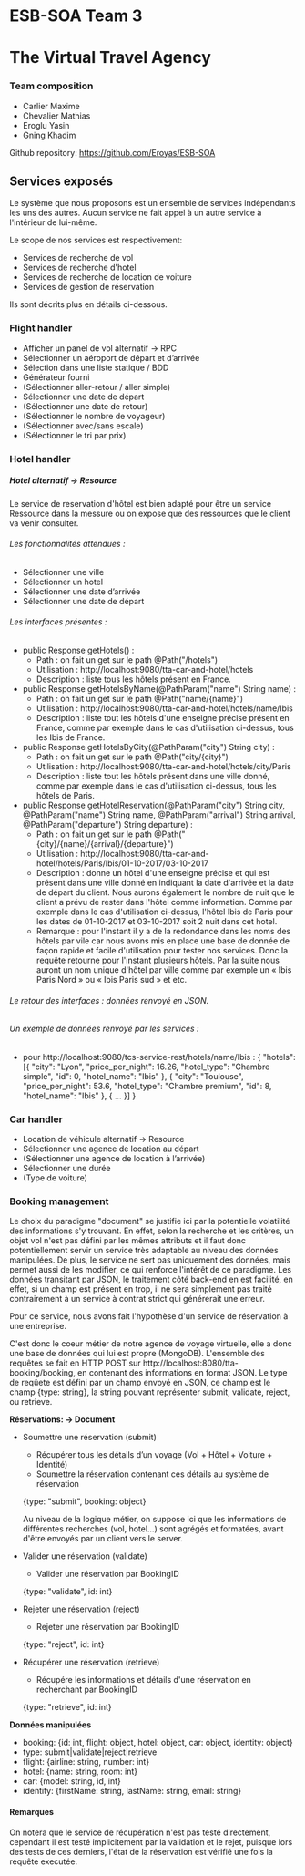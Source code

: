 # ESB-SOA Team 3

# The Virtual Travel Agency

### Team composition
   * Carlier Maxime
   * Chevalier Mathias
   * Eroglu Yasin
   * Gning Khadim

Github repository: https://github.com/Eroyas/ESB-SOA

## Services exposés

Le système que nous proposons est un ensemble de services indépendants les uns des autres.
Aucun service ne fait appel à un autre service à l'intérieur de lui-même.

Le scope de nos services est respectivement:
* Services de recherche de vol
* Services de recherche d'hotel
* Services de recherche de location de voiture
* Services de gestion de réservation

Ils sont décrits plus en détails ci-dessous.

### Flight handler

* Afficher un panel de vol alternatif -> RPC
* Sélectionner un aéroport de départ et d’arrivée
* Sélection dans une liste statique / BDD
* Générateur fourni
* (Sélectionner aller-retour / aller simple)
* Sélectionner une date de départ
* (Sélectionner une date de retour)
* (Sélectionner le nombre de voyageur)
* (Sélectionner avec/sans escale)
* (Sélectionner le tri par prix)

### Hotel handler
##### Hotel alternatif -> Resource
Le service de reservation d'hôtel est bien adapté pour être un service Ressource dans la messure ou on expose que des ressources que le client va venir consulter.  
###### Les fonctionnalités attendues : 
* Sélectionner une ville
* Sélectionner un hotel
* Sélectionner une date d’arrivée
* Sélectionner une date de départ 

###### Les interfaces présentes :
* public Response getHotels() :
    * Path : on fait un get sur le path @Path("/hotels")
    * Utilisation : http://localhost:9080/tta-car-and-hotel/hotels
    * Description : liste tous les hôtels présent en France.
* public Response getHotelsByName(@PathParam("name") String name) :
    * Path : on fait un get sur le path @Path("name/{name}")
    * Utilisation : http://localhost:9080/tta-car-and-hotel/hotels/name/Ibis
    * Description : liste tout les hôtels d'une enseigne précise présent en France, comme par exemple dans le cas d'utilisation ci-dessus, tous les Ibis de France. 
* public Response getHotelsByCity(@PathParam("city") String city) :
    * Path : on fait un get sur le path @Path("city/{city}")
    * Utilisation : http://localhost:9080/tta-car-and-hotel/hotels/city/Paris
    * Description : liste tout les hôtels présent dans une ville donné, comme par exemple dans le cas d'utilisation ci-dessus, tous les hôtels de Paris.
* public Response getHotelReservation(@PathParam("city") String city,
                                    @PathParam("name") String name,
                                    @PathParam("arrival") String arrival,
                                    @PathParam("departure") String departure) :
    * Path : on fait un get sur le path @Path("{city}/{name}/{arrival}/{departure}")
    * Utilisation : http://localhost:9080/tta-car-and-hotel/hotels/Paris/Ibis/01-10-2017/03-10-2017
    * Description : donne un hôtel d'une enseigne précise et qui est présent dans une ville donné en indiquant la date d'arrivée et la date de départ du client. Nous aurons également le nombre de nuit que le client a prévu de rester dans l'hôtel comme information. Comme par exemple dans le cas d'utilisation ci-dessus, l'hôtel Ibis de Paris pour les dates de 01-10-2017 et 03-10-2017 soit 2 nuit dans cet hotel. 
    * Remarque : pour l'instant il y a de la redondance dans les noms des hôtels par vile car nous avons mis en place une base de donnée de façon rapide et facile d'utilisation pour tester nos services. Donc la requête retourne pour l'instant plusieurs hôtels. Par la suite nous auront un nom unique d'hôtel par ville comme par exemple un « Ibis Paris Nord » ou « Ibis Paris sud » et etc.
    
###### Le retour des interfaces : données renvoyé en JSON.

###### Un exemple de données renvoyé par les services : 
  * pour http://localhost:9080/tcs-service-rest/hotels/name/Ibis :
{
    "hotels": [{
        "city": "Lyon",
        "price_per_night": 16.26,
        "hotel_type": "Chambre simple",
        "id": 0,
        "hotel_name": "Ibis"
    }, {
        "city": "Toulouse",
        "price_per_night": 53.6,
        "hotel_type": "Chambre premium",
        "id": 8,
        "hotel_name": "Ibis"
    }, {
     ...
    }]
}

### Car handler

* Location de véhicule alternatif -> Resource
* Sélectionner une agence de location au départ
* (Sélectionner une agence de location à l’arrivée)
* Sélectionner une durée
* (Type de voiture)

### Booking management

Le choix du paradigme "document" se justifie ici par la potentielle volatilité des informations s'y trouvant.
En effet, selon la recherche et les critères, un objet vol n'est pas défini par les mêmes attributs et il faut donc potentiellement servir un service très adaptable au niveau des données manipulées.
De plus, le service ne sert pas uniquement des données, mais permet aussi de les modifier, ce qui renforce l'intérêt de ce paradigme.
Les données transitant par JSON, le traitement côté back-end en est facilité, en effet, si un champ est présent en trop, il ne sera simplement pas traité contrairement à un service à contrat strict qui générerait une erreur.

Pour ce service, nous avons fait l'hypothèse d'un service de réservation à une entreprise.

C'est donc le coeur métier de notre agence de voyage virtuelle, elle a donc une base de données qui lui est propre (MongoDB).
L'ensemble des requêtes se fait en HTTP POST sur http://localhost:8080/tta-booking/booking, en contenant des informations en format JSON.
Le type de reqûete est défini par un champ envoyé en JSON, ce champ est le champ {type: string}, la string pouvant représenter submit, validate, reject, ou retrieve.


**Réservations: -> Document**
  * Soumettre une réservation (submit)
    * Récupérer tous les détails d’un voyage (Vol + Hôtel + Voiture + Identité)
    * Soumettre la réservation contenant ces détails au système de réservation

    {type: "submit", booking: object}

    Au niveau de la logique métier, on suppose ici que les informations de différentes recherches (vol, hotel...) sont agrégés et formatées, avant d'être envoyés par un client vers le server.

  * Valider une réservation (validate)
    * Valider une réservation par BookingID

    {type: "validate", id: int}

  * Rejeter une réservation (reject)
    * Rejeter une réservation par BookingID

    {type: "reject", id: int}

  * Récupérer une réservation (retrieve)
    * Récupére les informations et détails d'une réservation en recherchant par BookingID

    {type: "retrieve", id: int}

**Données manipulées**
  * booking: {id: int, flight: object, hotel: object, car: object, identity: object}
  * type: submit|validate|reject|retrieve
  * flight: {airline: string, number: int}
  * hotel: {name: string, room: int}
  * car: {model: string, id, int}
  * identity: {firstName: string, lastName: string, email: string}

#### Remarques

On notera que le service de récupération n'est pas testé directement, cependant il est testé implicitement par la validation et le rejet, puisque lors des tests de ces derniers, l'état de la réservation est vérifié une fois la requête executée.

